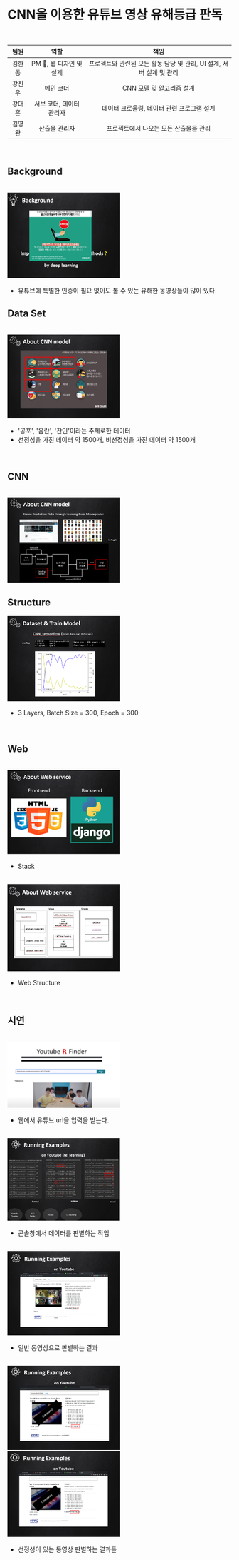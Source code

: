 # CNN을 이용한 유튜브 영상 유해등급 판독  

<br/>

|     팀원     |                       역할                        |          책임                        |
| :---------: | :----------------------------------------------: | :---------------------------------: |
|  김한동  |     PM &#128081;, 웹 디자인 및 설계     |   프로젝트와 관련된 모든 활동 담당 및 관리, UI 설계, 서버 설계 및 관리 |
|  강진우  | 메인 코더 |  CNN 모델 및 알고리즘 설계 |
|  강대훈  |  서브 코더, 데이터 관리자  |  데이터 크로울링, 데이터 관련 프로그램 설계  |
|  김영완  |     산출물 관리자          | 프로젝트에서 나오는 모든 산출물을 관리        |  

                       

<br/>
  
## **Background**  

<br/>

<img src="/test_img/1.PNG" width="50%" height="50%">  

- 유튜브에 특별한 인증이 필요 없이도 볼 수 있는 유해한 동영상들이 많이 있다


## Data Set  

<br/>

<img src="/test_img/2.PNG" width="50%" height="50%"> 

- '공포', '음란', '잔인'이라는 주제로한 데이터  
- 선정성을 가진 데이터 약 1500개, 비선정성을 가진 데이터 약 1500개  

<br/>  

## CNN  

<br/>

<img src="/test_img/4.PNG" width="50%" height="50%">  

## Structure  

<img src="/test_img/5.PNG" width="50%" height="50%">  

- 3 Layers, Batch Size = 300, Epoch = 300  

<br/>

## Web  

<br/>
<img src="/test_img/6.PNG" width="50%" height="50%">

- Stack
<br/>
<img src="/test_img/7.PNG" width="50%" height="50%">

- Web Structure
<br/>

## 시연  

<br/>

<img src="/test_img/12.PNG" width="50%" height="50%">

- 웹에서 유튜브 url을 입력을 받는다.
<br/>
<img src="/test_img/8.PNG" width="50%" height="50%">

- 콘솔창에서 데이터를 판별하는 작업
<br/>
<img src="/test_img/9.PNG" width="50%" height="50%">

- 일반 동영상으로 판별하는 결과
<br/>

<img src="/test_img/10.PNG" width="50%" height="50%">
<img src="/test_img/11.PNG" width="50%" height="50%">

- 선정성이 있는 동영상 판별하는 결과들
